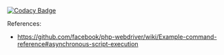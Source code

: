 [![Codacy Badge](https://api.codacy.com/project/badge/Grade/27879da4fb8c44e0b54c84c2c6229135)](https://www.codacy.com/app/Iubar/iubar-web-test?utm_source=github.com&amp;utm_medium=referral&amp;utm_content=iubar/iubar-web-test&amp;utm_campaign=Badge_Grade)

References:
 * https://github.com/facebook/php-webdriver/wiki/Example-command-reference#asynchronous-script-execution
 